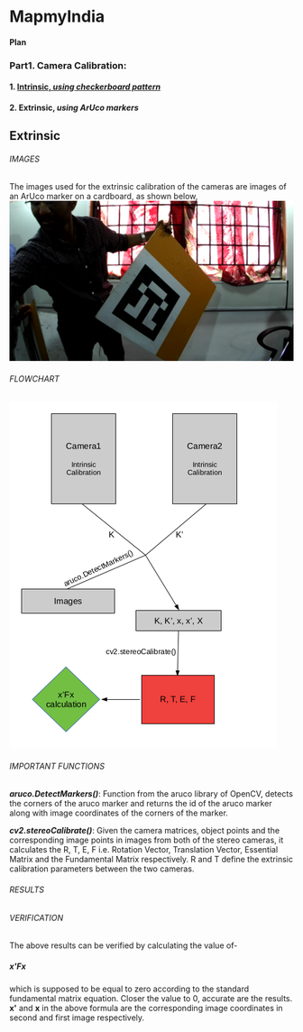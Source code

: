 # MapmyIndia
#### Plan



### Part1. Camera Calibration:
#### 1. [Intrinsic, *using checkerboard pattern*](https://github.com/GuptaAbhinavv/MapmyIndia/blob/master/Calibration/Intrinsic/README.md)
#### 2. Extrinsic, *using ArUco markers*






## Extrinsic

###### IMAGES
The images used for the extrinsic calibration of the cameras are images of an ArUco marker on a cardboard, as shown below,
![Sample Image](https://github.com/GuptaAbhinavv/MapmyIndia/blob/master/images/frame000000.png)

###### FLOWCHART

![Flowchart](https://github.com/GuptaAbhinavv/MapmyIndia/blob/master/images/flowchart2.png)

###### IMPORTANT FUNCTIONS
**_aruco.DetectMarkers()_**: Function from the aruco library of OpenCV, detects the corners of the aruco marker and returns the id of the aruco marker along with image coordinates of the corners of the marker.

**_cv2.stereoCalibrate()_**: Given the camera matrices, object points and the corresponding image points in images from both of the stereo cameras, it calculates the R, T, E, F i.e. Rotation Vector, Translation Vector,  Essential Matrix and the Fundamental Matrix respectively. R and T define the extrinsic calibration parameters between the two cameras.
###### RESULTS

###### VERIFICATION
The above results can be verified by calculating the value of-
##### x'Fx
which is supposed to be equal to zero according to the standard fundamental matrix equation. Closer the value to 0, accurate are the results.
**x'** and **x** in the above formula are the corresponding image coordinates in second and first image respectively.
